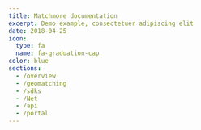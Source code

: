 ```yaml
---
title: Matchmore documentation
excerpt: Demo example, consectetuer adipiscing elit
date: 2018-04-25
icon:
  type: fa
  name: fa-graduation-cap
color: blue
sections:
  - /overview
  - /geomatching
  - /sdks
  - /Net
  - /api
  - /portal
---
```

